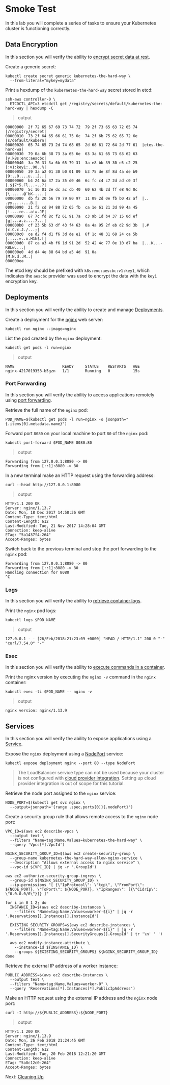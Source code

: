 # Smoke Test

In this lab you will complete a series of tasks to ensure your Kubernetes cluster is functioning correctly.

## Data Encryption

In this section you will verify the ability to [encrypt secret data at rest](https://kubernetes.io/docs/tasks/administer-cluster/encrypt-data/#verifying-that-data-is-encrypted).

Create a generic secret:

```
kubectl create secret generic kubernetes-the-hard-way \
  --from-literal="mykey=mydata"
```

Print a hexdump of the `kubernetes-the-hard-way` secret stored in etcd:

```
ssh-aws controller-0 \
  ETCDCTL_API=3 etcdctl get /registry/secrets/default/kubernetes-the-hard-way | hexdump -C
```

> output

```
00000000  2f 72 65 67 69 73 74 72  79 2f 73 65 63 72 65 74  |/registry/secret|
00000010  73 2f 64 65 66 61 75 6c  74 2f 6b 75 62 65 72 6e  |s/default/kubern|
00000020  65 74 65 73 2d 74 68 65  2d 68 61 72 64 2d 77 61  |etes-the-hard-wa|
00000030  79 0a 6b 38 73 3a 65 6e  63 3a 61 65 73 63 62 63  |y.k8s:enc:aescbc|
00000040  3a 76 31 3a 6b 65 79 31  3a e8 bb 39 30 e5 c2 25  |:v1:key1:..90..%|
00000050  39 3a a2 01 30 b0 01 09  b3 75 de 8f 8d 4a de b9  |9:..0....u...J..|
00000060  b4 24 6a 37 2a 35 d0 46  6c fc c4 c7 2d ad c0 3f  |.$j7*5.Fl...-..?|
00000070  5c 16 01 2e dc ac cb 40  60 62 4b 2d ff e8 9d 0c  |\......@`bK-....|
00000080  db f2 20 b6 79 79 80 97  11 09 2d 0e fb b0 42 af  |.. .yy....-...B.|
00000090  21 f2 cd 94 88 72 65 fb  ca 1e 61 21 3d 99 4a 45  |!....re...a!=.JE|
000000a0  67 7c fd 8c f2 61 91 7a  c3 9b 1d b4 37 15 0d ef  |g|...a.z....7...|
000000b0  cf 23 5b 63 df 43 f4 63  0a 4a 95 2f eb d2 9d 3b  |.#[c.C.c.J./...;|
000000c0  ce d2 f4 d1 f6 3d de e1  6f 1c 48 31 68 24 ca 5b  |.....=..o.H1h$.[|
000000d0  87 ca a3 4b f6 1d 91 2d  52 42 4c 77 0e 10 d7 ba  |...K...-RBLw....|
000000e0  4d d4 4e 88 64 bd a5 4d  91 0a                    |M.N.d..M..|
000000ea
```

The etcd key should be prefixed with `k8s:enc:aescbc:v1:key1`, which indicates the `aescbc` provider was used to encrypt the data with the `key1` encryption key.

## Deployments

In this section you will verify the ability to create and manage [Deployments](https://kubernetes.io/docs/concepts/workloads/controllers/deployment/).

Create a deployment for the [nginx](https://nginx.org/en/) web server:

```
kubectl run nginx --image=nginx
```

List the pod created by the `nginx` deployment:

```
kubectl get pods -l run=nginx
```

> output

```
NAME                     READY     STATUS    RESTARTS   AGE
nginx-4217019353-b5gzn   1/1       Running   0          15s
```

### Port Forwarding

In this section you will verify the ability to access applications remotely using [port forwarding](https://kubernetes.io/docs/tasks/access-application-cluster/port-forward-access-application-cluster/).

Retrieve the full name of the `nginx` pod:

```
POD_NAME=$(kubectl get pods -l run=nginx -o jsonpath="{.items[0].metadata.name}")
```

Forward port `8080` on your local machine to port `80` of the `nginx` pod:

```
kubectl port-forward $POD_NAME 8080:80
```

> output

```
Forwarding from 127.0.0.1:8080 -> 80
Forwarding from [::1]:8080 -> 80
```

In a new terminal make an HTTP request using the forwarding address:

```
curl --head http://127.0.0.1:8080
```

> output

```
HTTP/1.1 200 OK
Server: nginx/1.13.7
Date: Mon, 18 Dec 2017 14:50:36 GMT
Content-Type: text/html
Content-Length: 612
Last-Modified: Tue, 21 Nov 2017 14:28:04 GMT
Connection: keep-alive
ETag: "5a1437f4-264"
Accept-Ranges: bytes
```

Switch back to the previous terminal and stop the port forwarding to the `nginx` pod:

```
Forwarding from 127.0.0.1:8080 -> 80
Forwarding from [::1]:8080 -> 80
Handling connection for 8080
^C
```

### Logs

In this section you will verify the ability to [retrieve container logs](https://kubernetes.io/docs/concepts/cluster-administration/logging/).

Print the `nginx` pod logs:

```
kubectl logs $POD_NAME
```

> output

```
127.0.0.1 - - [26/Feb/2018:21:23:09 +0000] "HEAD / HTTP/1.1" 200 0 "-" "curl/7.54.0" "-"
```

### Exec

In this section you will verify the ability to [execute commands in a container](https://kubernetes.io/docs/tasks/debug-application-cluster/get-shell-running-container/#running-individual-commands-in-a-container).

Print the nginx version by executing the `nginx -v` command in the `nginx` container:

```
kubectl exec -ti $POD_NAME -- nginx -v
```

> output

```
nginx version: nginx/1.13.9
```

## Services

In this section you will verify the ability to expose applications using a [Service](https://kubernetes.io/docs/concepts/services-networking/service/).

Expose the `nginx` deployment using a [NodePort](https://kubernetes.io/docs/concepts/services-networking/service/#type-nodeport) service:

```
kubectl expose deployment nginx --port 80 --type NodePort
```

> The LoadBalancer service type can not be used because your cluster is not configured with [cloud provider integration](https://kubernetes.io/docs/getting-started-guides/scratch/#cloud-provider). Setting up cloud provider integration is out of scope for this tutorial.

Retrieve the node port assigned to the `nginx` service:

```
NODE_PORT=$(kubectl get svc nginx \
  --output=jsonpath='{range .spec.ports[0]}{.nodePort}')
```

Create a security group rule that allows remote access to the `nginx` node port:

```
VPC_ID=$(aws ec2 describe-vpcs \
  --output text \
  --filters "Name=tag:Name,Values=kubernetes-the-hard-way" \
  --query 'Vpcs[*].VpcId')
```

```
NGINX_SECURITY_GROUP_ID=$(aws ec2 create-security-group \
  --group-name kubernetes-the-hard-way-allow-nginx-service \
  --description "Allows external access to nginx service" \
  --vpc-id ${VPC_ID} | jq -r '.GroupId')
```

```
aws ec2 authorize-security-group-ingress \
  --group-id ${NGINX_SECURITY_GROUP_ID} \
  --ip-permissions "[ {\"IpProtocol\": \"tcp\", \"FromPort\": ${NODE_PORT}, \"ToPort\": ${NODE_PORT}, \"IpRanges\": [{\"CidrIp\": \"0.0.0.0/0\"}]} ]"
```

```
for i in 0 1 2; do
  INSTANCE_ID=$(aws ec2 describe-instances \
    --filters "Name=tag:Name,Values=worker-${i}" | jq -r '.Reservations[].Instances[].InstanceId')

  EXISTING_SECURITY_GROUPS=$(aws ec2 describe-instances \
    --filters "Name=tag:Name,Values=worker-${i}" | jq -r '.Reservations[].Instances[].SecurityGroups[].GroupId' | tr '\n' ' ')

  aws ec2 modify-instance-attribute \
    --instance-id ${INSTANCE_ID} \
    --groups ${EXISTING_SECURITY_GROUPS} ${NGINX_SECURITY_GROUP_ID}
done
```

Retrieve the external IP address of a worker instance:

```
PUBLIC_ADDRESS=$(aws ec2 describe-instances \
  --output text \
  --filters "Name=tag:Name,Values=worker-0" \
  --query 'Reservations[*].Instances[*].PublicIpAddress')  
```

Make an HTTP request using the external IP address and the `nginx` node port:

```
curl -I http://${PUBLIC_ADDRESS}:${NODE_PORT}
```

> output

```
HTTP/1.1 200 OK
Server: nginx/1.13.9
Date: Mon, 26 Feb 2018 21:24:45 GMT
Content-Type: text/html
Content-Length: 612
Last-Modified: Tue, 20 Feb 2018 12:21:20 GMT
Connection: keep-alive
ETag: "5a8c12c0-264"
Accept-Ranges: bytes
```

Next: [Cleaning Up](14-cleanup.md)
